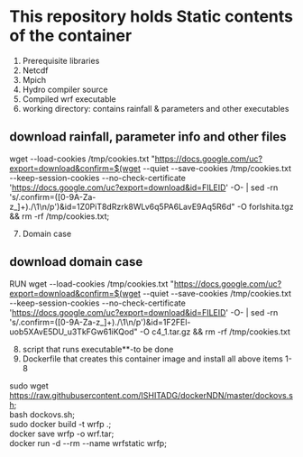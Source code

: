 # This repository holds Static contents of the container
1. Prerequisite libraries <br/>
2. Netcdf <br/>
3. Mpich <br/>
4. Hydro compiler source <br/>
5. Compiled wrf executable <br/>
6. working directory: contains rainfall & parameters and other executables <br/>
## download rainfall, parameter info and other files
wget --load-cookies /tmp/cookies.txt "https://docs.google.com/uc?export=download&confirm=$(wget --quiet --save-cookies /tmp/cookies.txt --keep-session-cookies --no-check-certificate 'https://docs.google.com/uc?export=download&id=FILEID' -O- | sed -rn 's/.confirm=([0-9A-Za-z_]+)./\1\n/p')&id=1Z0PiT8dRzrk8WLv6q5PA6LavE9Aq5R6d" -O forIshita.tgz && rm -rf /tmp/cookies.txt;

7. Domain case <br/>
## download domain case
RUN wget --load-cookies /tmp/cookies.txt "https://docs.google.com/uc?export=download&confirm=$(wget --quiet --save-cookies /tmp/cookies.txt --keep-session-cookies --no-check-certificate 'https://docs.google.com/uc?export=download&id=FILEID' -O- | sed -rn 's/.confirm=([0-9A-Za-z_]+)./\1\n/p')&id=1F2FEl-uob5XAvE5DU_u3TkFGw61iKQod" -O c4_1.tar.gz && rm -rf /tmp/cookies.txt

8. script that runs executable**-to be done <br/>
9. Dockerfile that creates this container image and install all above items 1-8 <br/>

sudo wget https://raw.githubusercontent.com/ISHITADG/dockerNDN/master/dockovs.sh; <br/>
bash dockovs.sh; <br/>
sudo docker build -t wrfp .; <br/>
docker save wrfp -o wrf.tar; <br/>
docker run -d --rm --name wrfstatic wrfp; <br/>

